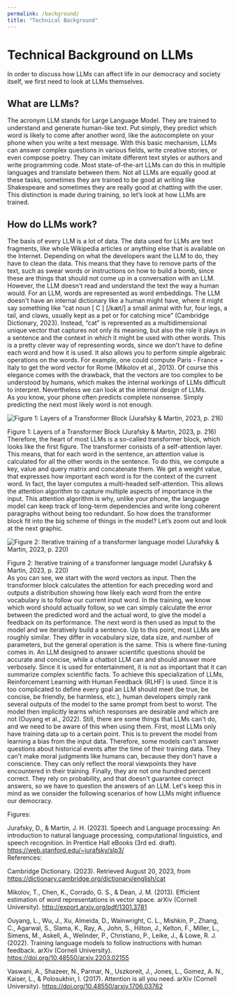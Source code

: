 ```yaml
---
permalink: /background/
title: "Technical Background"
---
```


# Technical Background on LLMs
 
In order to discuss how LLMs can affect life in our democracy and society itself, we first need to look at LLMs themselves.
## What are LLMs? 
The acronym LLM stands for Large Language Model. They are trained to understand and generate human-like text. Put simply, they predict which word is likely to come after another word, like the autocomplete on your phone when you write a text message. With this basic mechanism, LLMs can answer complex questions in various fields, write creative stories, or even compose poetry. They can imitate different text styles or authors and write programming code. Most state-of-the-art LLMs can do this in multiple languages and translate between them. Not all LLMs are equally good at these tasks, sometimes they are trained to be good at writing like Shakespeare and sometimes they are really good at chatting with the user. This distinction is made during training, so let’s look at how LLMs are trained.
## How do LLMs work? 
The basis of every LLM is a lot of data. The data used for LLMs are text fragments, like whole Wikipedia articles or anything else that is available on the Internet. Depending on what the developers want the LLM to do, they have to clean the data. This means that they have to remove parts of the text, such as swear words or instructions on how to build a bomb, since these are things that should not come up in a conversation with an LLM. However, the LLM doesn't read and understand the text the way a human would. For an LLM, words are represented as word embeddings. The LLM doesn't have an internal dictionary like a human might have, where it might say something like “cat noun [ C ] [/kæt/] a small animal with fur, four legs, a tail, and claws, usually kept as a pet or for catching mice” (Cambridge Dictionary, 2023). Instead, “cat” is represented as a multidimensional unique vector that captures not only its meaning, but also the role it plays in a sentence and the context in which it might be used with other words. This is a pretty clever way of representing words, since we don't have to define each word and how it is used. It also allows you to perform simple algebraic operations on the words. For example, one could compute Paris - France + Italy  to get the word vector for Rome (Mikolov et al., 2013). Of course this elegance comes with the drawback, that the vectors are too complex to be understood by humans, which makes the internal workings of LLMs difficult to interpret. Nevertheless we can look at the internal design of LLMs.  
As you know, your phone often predicts complete nonsense. Simply predicting the next most likely word is not enough.  

![Figure 1: Layers of a Transformer Block (Jurafsky & Martin, 2023, p. 216)](/LLM.github.io/assets/images/image1.png "Figure 1: Layers of a Transformer Block (Jurafsky & Martin, 2023, p. 216)")  
<figcaption>Figure 1: Layers of a Transformer Block (Jurafsky & Martin, 2023, p. 216)</figcaption>
Therefore, the heart of most LLMs is a so-called transformer block, which looks like the first figure. The transformer consists of a self-attention layer. This means, that for each word in the sentence,  an attention value is calculated for all the other words in the sentence. To do this, we compute a key, value and query matrix and concatenate them. We get a weight value, that expresses how important each word is for the context of the current word. In fact, the layer computes a multi-headed self-attention. This allows the attention algorithm to capture multiple aspects of importance in the input. This attention algorithm is why, unlike your phone, the language model can keep track of long-term dependencies and write long coherent paragraphs without being too redundant.  
So how does the transformer block fit into the big scheme of things in the model? Let’s zoom out and look at the next graphic.

![Figure 2: Iterative training of a transformer language model (Jurafsky & Martin, 2023, p. 220)](/LLM.github.io/assets/images/image2.png "Figure 2: Iterative training of a transformer language model (Jurafsky & Martin, 2023, p. 220)")  
<figcaption>Figure 2: Iterative training of a transformer language model (Jurafsky & Martin, 2023, p. 220)</figcaption>
As you can see, we start with the word vectors as input. Then the transformer block calculates the attention for each preceding word and outputs a distribution showing how likely each word from the entire vocabulary is to follow our current input word. In the training, we know which word should actually follow, so we can simply calculate the error between the predicted word and the actual word, to give the model a feedback on its performance. The next word is then used as input to the model and we iteratively build a sentence.  
Up to this point, most LLMs are roughly similar. They differ in vocabulary size, data size, and number of parameters, but the general operation is the same. This is where fine-tuning comes in. An LLM designed to answer scientific questions should be accurate and concise, while a chatbot LLM can and should answer more verbosely. Since it is used for entertainment, it is not as important that it can summarize complex scientific facts. To achieve this specialization of LLMs, Reinforcement Learning with Human Feedback (RLHF) is used. Since it is too complicated to define every goal an LLM should meet (be true, be concise, be friendly, be harmless, etc.), human developers simply rank several outputs of the model to the same prompt from best to worst. The model then implicitly learns which responses are desirable and which are not (Ouyang et al., 2022).  
Still, there are some things that LLMs can't do, and we need to be aware of this when using them. First, most LLMs only have training data up to a certain point. This is to prevent the model from learning a bias from the input data. Therefore, some models can't answer questions about historical events after the time of their training data.  
They can't make moral judgments like humans can, because they don't have a conscience. They can only reflect the moral viewpoints they have encountered in their training.  
Finally, they are not one hundred percent correct. They rely on probability, and that doesn't guarantee correct answers, so we have to question the answers of an LLM.  
Let's keep this in mind as we consider the following scenarios of how LLMs might influence our democracy.
  
Figures:  

Jurafsky, D., & Martin, J. H. (2023). Speech and Language processing: An introduction to natural language processing, computational linguistics, and speech recognition. In Prentice Hall eBooks (3rd ed. draft). https://web.stanford.edu/~jurafsky/slp3/  
References:  

Cambridge Dictionary. (2023). Retrieved August 20, 2023, from https://dictionary.cambridge.org/dictionary/english/cat  

Mikolov, T., Chen, K., Corrado, G. S., & Dean, J. M. (2013). Efficient estimation of word  representations in vector space. arXiv (Cornell University). http://export.arxiv.org/pdf/1301.3781  

Ouyang, L., Wu, J., Xu, Almeida, D., Wainwright, C. L., Mishkin, P., Zhang, C., Agarwal, S., Slama, K., Ray, A., John, S., Hilton, J., Kelton, F., Miller, L., Simens, M., Askell, A., Welinder, P., Christiano, P., Leike, J., & Lowe, R. J. (2022). Training language models to follow instructions with human feedback. arXiv (Cornell University). https://doi.org/10.48550/arxiv.2203.02155  

Vaswani, A., Shazeer, N., Parmar, N., Uszkoreit, J., Jones, L., Gomez, A. N., Kaiser, L., & Polosukhin, I. (2017). Attention is all you need. arXiv (Cornell University). https://doi.org/10.48550/arxiv.1706.03762  


